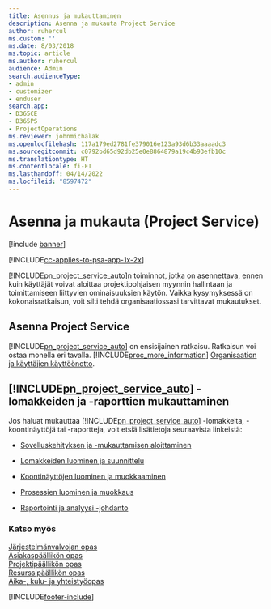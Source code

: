 ```yaml
---
title: Asennus ja mukauttaminen
description: Asenna ja mukauta Project Service
author: ruhercul
ms.custom: ''
ms.date: 8/03/2018
ms.topic: article
ms.author: ruhercul
audience: Admin
search.audienceType:
- admin
- customizer
- enduser
search.app:
- D365CE
- D365PS
- ProjectOperations
ms.reviewer: johnmichalak
ms.openlocfilehash: 117a179ed2781fe379016e123a93d6b33aaaadc3
ms.sourcegitcommit: c0792bd65d92db25e0e8864879a19c4b93efb10c
ms.translationtype: HT
ms.contentlocale: fi-FI
ms.lasthandoff: 04/14/2022
ms.locfileid: "8597472"
---
```

# <a name="install-and-customize-project-service"></a>Asenna ja mukauta (Project Service)

[!include [banner](../includes/psa-now-project-operations.md)]

[!INCLUDE[cc-applies-to-psa-app-1x-2x](../includes/cc-applies-to-psa-app-1x-2x.md)]

[!INCLUDE[pn_project_service_auto](../includes/pn-project-service-auto.md)]n toiminnot, jotka on asennettava, ennen kuin käyttäjät voivat aloittaa projektipohjaisen myynnin hallintaan ja toimittamiseen liittyvien ominaisuuksien käytön. Vaikka kysymyksessä on kokonaisratkaisun, voit silti tehdä organisaatiossasi tarvittavat mukautukset.  
<!-- TODO: I expect to find the information on how to get and install this here. Please find that and add it here. Same for Project Service.--> 
  
## <a name="install-project-service"></a>Asenna Project Service  
 [!INCLUDE[pn_project_service_auto](../includes/pn-project-service-auto.md)] on ensisijainen ratkaisu. Ratkaisun voi ostaa monella eri tavalla. [!INCLUDE[proc_more_information](../includes/proc-more-information.md)] [Organisaation ja käyttäjien käyttöönotto](/dynamics365/customerengagement/on-premises/admin/onboard-your-organization-and-users-to-dynamics-365-online).  
  
## <a name="customize-pn_project_service_auto-forms-and-reports"></a>[!INCLUDE[pn_project_service_auto](../includes/pn-project-service-auto.md)] -lomakkeiden ja -raporttien mukauttaminen  
 Jos haluat mukauttaa [!INCLUDE[pn_project_service_auto](../includes/pn-project-service-auto.md)] -lomakkeita, -koontinäyttöjä tai -raportteja, voit etsiä lisätietoja seuraavista linkeistä:  
  
- [Sovelluskehityksen ja -mukauttamisen aloittaminen](/dynamics365/customerengagement/on-premises/customize/getting-started-customization)  
  
- [Lomakkeiden luominen ja suunnittelu](/dynamics365/customerengagement/on-premises/customize/create-design-forms)  
  
- [Koontinäyttöjen luominen ja muokkaaminen](/dynamics365/customerengagement/on-premises/customize/create-edit-dashboards)  
  
- [Prosessien luominen ja muokkaus](/dynamics365/customerengagement/on-premises/customize/guide-staff-through-common-tasks-processes)  
  
- [Raportointi ja analyysi -johdanto](/dynamics365/customerengagement/on-premises/analytics/reporting-analytics-with-dynamics-365)  
  
### <a name="see-also"></a>Katso myös  
 [Järjestelmänvalvojan opas](../psa/admin-guide.md)   
 [Asiakaspäällikön opas](../psa/account-manager-guide.md)   
 [Projektipäällikön opas](../psa/project-manager-guide.md)   
 [Resurssipäällikön opas](../psa/resource-manager-guide.md)   
 [Aika-, kulu- ja yhteistyöopas](../psa/time-expense-collaboration-guide.md)


[!INCLUDE[footer-include](../includes/footer-banner.md)]
